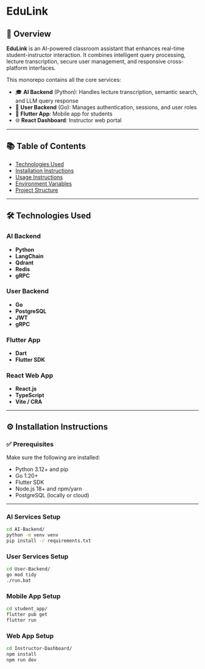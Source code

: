 # EduLink

## 🧠 Overview

**EduLink** is an AI-powered classroom assistant that enhances real-time student-instructor interaction. It combines intelligent query processing, lecture transcription, secure user management, and responsive cross-platform interfaces.

This monorepo contains all the core services:

- 🎓 **AI Backend** (Python): Handles lecture transcription, semantic search, and LLM query response
- 🔐 **User Backend** (Go): Manages authentication, sessions, and user roles
- 📱 **Flutter App**: Mobile app for students
- 🌐 **React Dashboard**: Instructor web portal

---

## 📚 Table of Contents

- [Technologies Used](#technologies-used)
- [Installation Instructions](#installation-instructions)
- [Usage Instructions](#usage-instructions)
- [Environment Variables](#environment-variables)
- [Project Structure](#project-structure)

---

## 🛠️ Technologies Used

### AI Backend
- **Python**
- **LangChain**
- **Qdrant**
- **Redis**
- **gRPC**

### User Backend
- **Go**
- **PostgreSQL**
- **JWT**
- **gRPC**

### Flutter App
- **Dart**
- **Flutter SDK**

### React Web App
- **React.js**
- **TypeScript**
- **Vite / CRA**

---

## ⚙️ Installation Instructions

### ✅ Prerequisites

Make sure the following are installed:

- Python 3.12+ and pip
- Go 1.20+
- Flutter SDK
- Node.js 18+ and npm/yarn
- PostgreSQL (locally or cloud)
---

### AI Services Setup

```bash
cd AI-Backend/
python -m venv venv
pip install -r requirements.txt
```

### User Services Setup

```bash
cd User-Backend/
go mod tidy
./run.bat
```

### Mobile App Setup

```bash
cd student_app/
flutter pub get
flutter run
```

### Web App Setup

```bash
cd Instructor-Dashboard/
npm install
npm run dev
```

